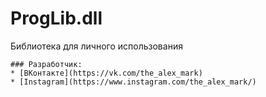 # ProgLib.dll
Библиотека для личного использования

```
### Разработчик:
* [ВКонтакте](https://vk.com/the_alex_mark)
* [Instagram](https://www.instagram.com/the_alex_mark/)
```
